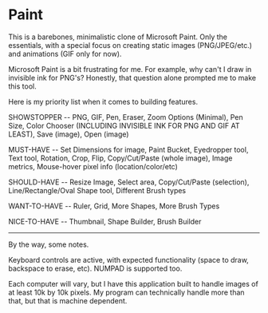 # Paint

This is a barebones, minimalistic clone of Microsoft Paint. Only the essentials, with a special focus on creating static images (PNG/JPEG/etc.) and animations (GIF only for now).

Microsoft Paint is a bit frustrating for me. For example, why can't I draw in invisible ink for PNG's? Honestly, that question alone prompted me to make this tool.

Here is my priority list when it comes to building features.



SHOWSTOPPER -- PNG, GIF, Pen, Eraser, Zoom Options (Minimal), Pen Size, Color Chooser (INCLUDING INVISIBLE INK FOR PNG AND GIF AT LEAST), Save (image), Open (image)

MUST-HAVE -- Set Dimensions for image, Paint Bucket, Eyedropper tool, Text tool, Rotation, Crop, Flip, Copy/Cut/Paste (whole image), Image metrics, Mouse-hover pixel info (location/color/etc)

SHOULD-HAVE -- Resize Image, Select area, Copy/Cut/Paste (selection), Line/Rectangle/Oval Shape tool, Different Brush types

WANT-TO-HAVE -- Ruler, Grid, More Shapes, More Brush Types

NICE-TO-HAVE -- Thumbnail, Shape Builder, Brush Builder

---

By the way, some notes.

Keyboard controls are active, with expected functionality (space to draw, backspace to erase, etc). NUMPAD is supported too.

Each computer will vary, but I have this application built to handle images of at least 10k by 10k pixels. My program can technically handle more than that, but that is machine dependent.
